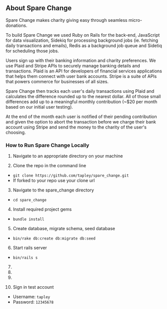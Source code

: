 
## About Spare Change

Spare Change makes charity giving easy through seamless micro-donations.

To build Spare Change we used Ruby on Rails for the back-end, JavaScript for data visualization, Sidekiq for processing background jobs (ie. fetching daily transactions and emails), Redis as a background job queue and Sidetiq for scheduling those jobs.

Users sign up with their banking information and charity preferences.  We use Plaid and Stripe APIs to securely manage banking details and transactions. Plaid is an API for developers of financial services applications that helps them connect with user bank accounts.  Stripe is a suite of APIs that powers commerce for businesses of all sizes.

Spare Change then tracks each user's daily transactions using Plaid and calculates the difference rounded up to the nearest dollar.  All of those small differences add up to a meaningful monthly contribution (~$20 per month based on our initial user testing).

At the end of the month each user is notified of their pending contribution and given the option to abort the transaction before we charge their bank account using Stripe and send the money to the charity of the user's choosing.

### How to Run Spare Change Locally

1. Navigate to an appropriate directory on your machine

2. Clone the repo in the command line
- `git clone https://github.com/tapley/spare_change.git`
- If forked to your repo use your clone url

3. Navigate to the spare_change directory
- `cd spare_change`

4. Install required project gems
- `bundle install`

5. Create database, migrate schema, seed database
- `bin/rake db:create db:migrate db:seed`

6. Start rails server
- `bin/rails s`

7.

8.

9.

10. Sign in test account
- Username: `tapley`
- Password: `12345678`